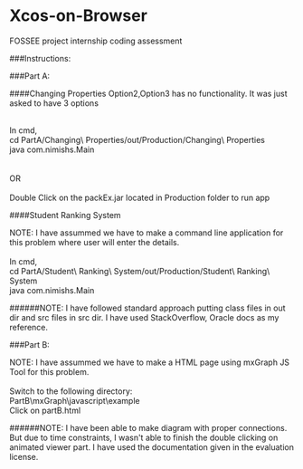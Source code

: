 # Xcos-on-Browser
FOSSEE project internship coding assessment

###Instructions:

###Part A:

####Changing Properties
Option2,Option3 has no functionality. It was just asked to have 3 options<br /><br />

In cmd,<br />
cd PartA/Changing\ Properties/out/Production/Changing\ Properties<br /> 
java com.nimishs.Main<br /> 
<br /><br />OR<br /><br />
Double Click on the packEx.jar located in Production folder to run app<br />


####Student Ranking System

NOTE: I have assummed we have to make a command line application for this problem where user will enter the details.<br /><br />
In cmd,<br />
cd PartA/Student\ Ranking\ System/out/Production/Student\ Ranking\ System<br />
java com.nimishs.Main</br>

######NOTE:
I have followed standard approach putting class files in out dir and src files in src dir. I have used StackOverflow, Oracle docs as my reference.

###Part B:


NOTE: I have assummed we have to make a HTML page using mxGraph JS Tool for this problem.<br /><br />
Switch to the following directory:<br />
PartB\mxGraph\javascript\example<br />
Click on partB.html</br>

######NOTE:
I have been able to make diagram with proper connections. But due to time constraints, I wasn't able to finish the double clicking on animated viewer part. I have used the documentation given in the evaluation license.


